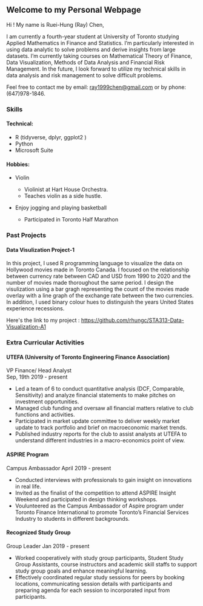 ## Welcome to my Personal Webpage 

Hi ! My name is Ruei-Hung (Ray) Chen, 

I am currently a fourth-year student at University of Toronto studying Applied Mathematics in Finance and Statistics. I’m particularly interested in using data analytic to solve problems and derive insights from large datasets. I’m currently taking courses on Mathematical Theory of Finance, Data Visualization, Methods of Data Analysis and Financial Risk Management. In the future, I look forward to utilize my technical skills in data analysis and risk management to solve difficult problems. 

Feel free to contact me by email: ray1999chen@gmail.com or by phone: (647)978-1846.

### Skills 

#### Technical: 
- R (tidyverse, dplyr, ggplot2 ) 
- Python 
- Microsoft Suite

#### Hobbies: 
- Violin 
  - Violinist at Hart House Orchestra.  
  - Teaches violin as a side hustle. 

- Enjoy jogging and playing basketball 
  - Participated in Toronto Half Marathon 

### Past Projects

#### Data Visulization Project-1 
In this project, I used R programming language to visualize the data on Hollywood movies made in Toronto Canada. I focused on the relationship between currency rate between CAD and USD from 1990 to 2020 and the number of movies made thoroughout the same period. I design the visulization using a bar gragh representing the count of the movies made overlay with a line graph of the exchange rate between the two currencies. In addition, I used binary colour hues to distinguish the years United States experience recessions. 

Here's the link to my project : https://github.com/rhungc/STA313-Data-Visualization-A1 

### Extra Curricular Activities 

#### UTEFA (University of Toronto Engineering Finance Association) 
VP Finance/ Head Analyst                                    
Sep, 19th 2019 - present 

- Led a team of 6 to conduct quantitative analysis (DCF, Comparable, Sensitivity) and analyze financial statements to make pitches on investment opportunities.
- Managed club funding and oversaw all financial matters relative to club functions and activities. 
- Participated in market update committee to deliver weekly market update to track portfolio and brief on macroeconomic market trends.
- Published industry reports for the club to assist analysts at UTEFA to understand different industries in a macro-economics point of view.

#### ASPIRE Program 
Campus Ambassador
April 2019 - present 

- Conducted interviews with professionals to gain insight on innovations in real life.
- Invited as the finalist of the competition to attend ASPIRE Insight Weekend and participated in design thinking workshops.
- Voulunteered as the Campus Ambassador of Aspire program under Toronto Finance International to promote Toronto’s Financial Services Industry to students in different backgrounds.

#### Recognized Study Group 
Group Leader 
Jan 2019 - present 

- Worked cooperatively with study group participants, Student Study Group Assistants, course instructors and academic skill staffs to support study group goals and enhance meaningful learning.
- Effectively coordinated regular study sessions for peers by booking locations, communicating session details with participants and preparing agenda for each session to incorporated input from participants.
